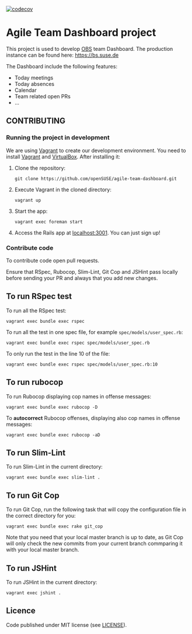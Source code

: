 [![codecov](https://codecov.io/gh/openSUSE/agile-team-dashboard/branch/master/graph/badge.svg)](https://codecov.io/gh/openSUSE/agile-team-dashboard)

# Agile Team Dashboard project

This project is used to develop [OBS](http://openbuildservice.org) team Dashboard. The production instance can be found here: https://bs.suse.de

The Dashboard include the following features:

- Today meetings
- Today absences
- Calendar
- Team related open PRs
- ...

## CONTRIBUTING

### Running the project in development

We are using [Vagrant](https://www.vagrantup.com/) to create our development environment. You need to install [Vagrant](https://software.opensuse.org/package/vagrant) and [VirtualBox](https://en.opensuse.org/VirtualBox). After installing it:

1. Clone the repository:

    ```
    git clone https://github.com/openSUSE/agile-team-dashboard.git
    ```

2. Execute Vagrant in the cloned directory:

    ```
    vagrant up
    ```

3. Start the app:

    ```
    vagrant exec foreman start
    ```

4. Access the Rails app at [localhost:3001](http://localhost:3001). You can just sign up!


### Contribute code

To contribute code open pull requests.

Ensure that RSpec, Rubocop, Slim-Lint, Git Cop and JSHint pass locally before sending your PR and always that you add new changes.


## To run RSpec test

To run all the RSpec test:

```
vagrant exec bundle exec rspec
```

To run all the test in one spec file, for example `spec/models/user_spec.rb`:

```
vagrant exec bundle exec rspec spec/models/user_spec.rb
```

To only run the test in the line 10 of the file:

```
vagrant exec bundle exec rspec spec/models/user_spec.rb:10
```


## To run rubocop

To run Rubocop displaying cop names in offense messages:

```
vagrant exec bundle exec rubocop -D
```

To **autocorrect** Rubocop offenses, displaying also cop names in offense messages:

```
vagrant exec bundle exec rubocop -aD
```


## To run Slim-Lint

To run Slim-Lint in the current directory:

```
vagrant exec bundle exec slim-lint .
```


## To run Git Cop

To run Git Cop, run the following task that will copy the configuration file in the correct directory for you:

```
vagrant exec bundle exec rake git_cop
```

Note that you need that your local master branch is up to date, as Git Cop will only check the new commits from your current branch commparing it with your local master branch.


## To run JSHint

To run JSHint in the current directory:

```
vagrant exec jshint .
```


## Licence

Code published under MIT license (see [LICENSE](LICENSE)).



